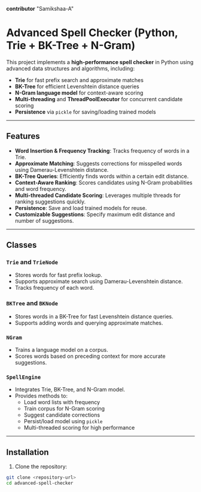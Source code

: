 **contributor** "Samikshaa-A"
# Advanced Spell Checker (Python, Trie + BK-Tree + N-Gram)

This project implements a **high-performance spell checker** in Python using advanced data structures and algorithms, including:

- **Trie** for fast prefix search and approximate matches
- **BK-Tree** for efficient Levenshtein distance queries
- **N-Gram language model** for context-aware scoring
- **Multi-threading** and **ThreadPoolExecutor** for concurrent candidate scoring
- **Persistence** via `pickle` for saving/loading trained models

---

## Features

- **Word Insertion & Frequency Tracking**: Tracks frequency of words in a Trie.
- **Approximate Matching**: Suggests corrections for misspelled words using Damerau-Levenshtein distance.
- **BK-Tree Queries**: Efficiently finds words within a certain edit distance.
- **Context-Aware Ranking**: Scores candidates using N-Gram probabilities and word frequency.
- **Multi-threaded Candidate Scoring**: Leverages multiple threads for ranking suggestions quickly.
- **Persistence**: Save and load trained models for reuse.
- **Customizable Suggestions**: Specify maximum edit distance and number of suggestions.

---

## Classes

### `Trie` and `TrieNode`
- Stores words for fast prefix lookup.
- Supports approximate search using Damerau-Levenshtein distance.
- Tracks frequency of each word.

### `BKTree` and `BKNode`
- Stores words in a BK-Tree for fast Levenshtein distance queries.
- Supports adding words and querying approximate matches.

### `NGram`
- Trains a language model on a corpus.
- Scores words based on preceding context for more accurate suggestions.

### `SpellEngine`
- Integrates Trie, BK-Tree, and N-Gram model.
- Provides methods to:
  - Load word lists with frequency
  - Train corpus for N-Gram scoring
  - Suggest candidate corrections
  - Persist/load model using `pickle`
  - Multi-threaded scoring for high performance

---

## Installation

1. Clone the repository:

```bash
git clone <repository-url>
cd advanced-spell-checker
